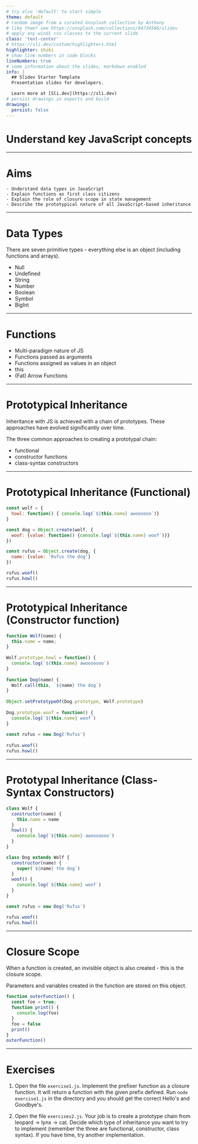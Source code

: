 ```yaml
---
# try also 'default' to start simple
theme: default
# random image from a curated Unsplash collection by Anthony
# like them? see https://unsplash.com/collections/94734566/slidev
# apply any windi css classes to the current slide
class: 'text-center'
# https://sli.dev/custom/highlighters.html
highlighter: shiki
# show line numbers in code blocks
lineNumbers: true
# some information about the slides, markdown enabled
info: |
  ## Slidev Starter Template
  Presentation slides for developers.

  Learn more at [Sli.dev](https://sli.dev)
# persist drawings in exports and build
drawings:
  persist: false
---
```


# Understand key JavaScript concepts

---

# Aims
	- Understand data types in JavaScript
	- Explain functions as first class citizens
	- Explain the role of closure scope in state management
	- Describe the prototypical nature of all JavaScript-based inheritance

---

# Data Types

There are seven primitive types - everything else is an object (including functions and arrays).

<v-clicks>

- Null
- Undefined
- String
- Number
- Boolean
- Symbol
- BigInt

</v-clicks>

--- 

# Functions
- Multi-paradigm nature of JS
- Functions passed as arguments 
- Functions assigned as values in an object
- this
- (Fat) Arrow Functions

--- 

# Prototypical Inheritance

Inheritance with JS is achieved with a chain of prototypes. These approaches have evolved significantly over time.

The three common approaches to creating a prototypal chain:
- functional
- constructor functions
- class-syntax constructors

--- 

# Prototypical Inheritance (Functional)

```js {all|1-3|1-7|1-11|all}
const wolf = {
  howl: function() { console.log(`${this.name} awoooooo`)}
}

const dog = Object.create(wolf, {
  woof: {value: function() {console.log(`${this.name} woof`)}}
})

const rufus = Object.create(dog, {
  name: {value: 'Rufus the dog'}
})

rufus.woof()
rufus.howl()
```

---

# Prototypical Inheritance (Constructor function)

```js {all|1-3|1-7|9-11|13|13-17|19|all}
function Wolf(name) {
  this.name = name;
}
  
Wolf.prototype.howl = function() {
  console.log(`${this.name} awooooooo`)
}
  
function Dog(name) {
  Wolf.call(this, `${name} the dog`)
}
  
Object.setPrototypeOf(Dog.prototype, Wolf.prototype)
  
Dog.prototype.woof = function() {
  console.log(`${this.name} woof`)
}
  
const rufus = new Dog('Rufus')
  
rufus.woof()
rufus.howl()
```

---

# Prototypal Inheritance (Class-Syntax Constructors)

```js
class Wolf {
  constructor(name) {
    this.name = name
  }
  howl() {
    console.log(`${this.name} awooooooo`)
  }
}

class Dog extends Wolf {
  constructor(name) {
    super(`${name} the dog`)
  }
  woof() {
    console.log(`${this.name} woof`)
  }
}

const rufus = new Dog('Rufus')

rufus.woof()
rufus.howl()
```

---

# Closure Scope

When a function is created, an invisible object is also created - this is the closure scope.

Parameters and variables created in the function are stored on this object.

```js
function outerFunction() {
  const foo = true;
  function print() {
    console.log(foo)
  }
  foo = false
  print()
}
outerFunction()
```

---

# Exercises

1. Open the file `exercise1.js`. Implement the prefixer function as a closure function. It will return a function with the given prefix defined. Run `node exercise1.js` in the directory and you should get the correct Hello's and Goodbye's.

2. Open the file `exercises2.js`. Your job is to create a prototype chain from leopard -> lynx -> cat. Decide which type of inheritance you want to try to implement (remember the three are functional, constructor, class syntax). If you have time, try another implementation.

